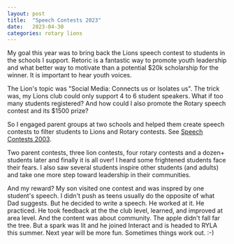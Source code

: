 ```yaml
---
layout: post
title:  "Speech Contests 2023"
date:   2023-04-30
categories: rotary lions
---
```

My goal this year was to bring back the Lions speech contest to students in the schools I support. Retoric is a fantastic way to promote youth leadership and what better way to motivate than a potential $20k scholarship for the winner. It is important to hear youth voices.

The Lion's topic was "Social Media: Connects us or Isolates us". The trick was, my Lions club could only support 4 to 6 student speakers. What if too many students registered? And how could I also promote the Rotary speech contest and its $1500 prize?

So I engaged parent groups at two schools and helped them create speech contests to filter students to Lions and Rotary contests. See [Speech Contests 2003](https://speechcontests2023.com).

Two parent contests, three lion contests, four rotary contests and a dozen+ students later and finally it is all over!  I heard some frightened students face their fears. I also saw several students inspire other students (and adults) and take one more step toward leadership in their communities.

And my reward? My son visited one contest and was inspred by one student's speech. I didn't push as teens usually do the opposite of what Dad suggests. But he decided to write a speech. He worked at it. He practiced. He took feedback at the the club level, learned, and improved at area level. And the content was about community. The apple didn't fall far the tree. But a spark was lit and he joined Interact and is headed to RYLA this summer. Next year will be more fun. Sometimes things work out. :-)

